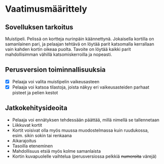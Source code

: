 # Vaatimusmäärittely

## Sovelluksen tarkoitus

Muistipeli. Pelissä on kortteja nurinpäin käännettynä. Jokaisella kortilla on samanlainen pari, ja pelaajan tehtävä on löytää parit katsomalla kerrallaan vain kahden kortin oikeaa puolta. Tavoite on löytää kaikki parit mahdollisimman vähillä katsomiskerroilla ja nopeasti.

## Perusversion toiminnallisuuksia

- [x] Pelaaja voi valita muistipelin vaikeusasteen
- [x] Pelaaja voi katsoa tilastoja, joista näkyy eri vaikeusasteiden parhaat pisteet ja pelien kestot

## Jatkokehitysideoita

- Pelaaja voi ennätyksen tehdessään päättää, millä nimellä se tallennetaan
- Liikkuvat kortit
- Kortit voisivat olla myös muussa muodostelmassa kuin ruudukossa, esim. sikin sokin tai renkaana
- Aikarajoitus
- Tasoilla eteneminen
- Mahdollisuus etsiä myös kolme samanlaista
- Kortin kuvapuolelle vaihtelua (perusversiossa pelkkiä ~~numeroita~~ värejä)
